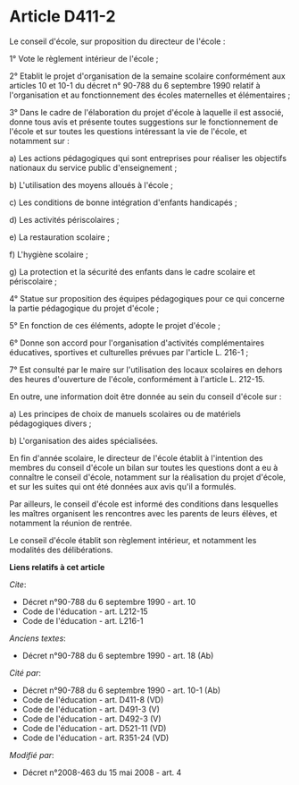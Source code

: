 # Article D411-2

Le conseil d'école, sur proposition du directeur de l'école : 

1° Vote le règlement intérieur de l'école ; 

2° Etablit le projet d'organisation de la semaine scolaire conformément aux articles 10 et 10-1 du décret n° 90-788 du 6
septembre 1990 relatif à l'organisation et au fonctionnement des écoles maternelles et élémentaires ; 

3° Dans le cadre de l'élaboration du projet d'école à laquelle il est associé, donne tous avis et présente toutes suggestions
sur le fonctionnement de l'école et sur toutes les questions intéressant la vie de l'école, et notamment sur : 

a) Les actions pédagogiques qui sont entreprises pour réaliser les objectifs nationaux du service public d'enseignement ; 

b) L'utilisation des moyens alloués à l'école ; 

c) Les conditions de bonne intégration d'enfants handicapés ; 

d) Les activités périscolaires ; 

e) La restauration scolaire ; 

f) L'hygiène scolaire ; 

g) La protection et la sécurité des enfants dans le cadre scolaire et périscolaire ; 

4° Statue sur proposition des équipes pédagogiques pour ce qui concerne la partie pédagogique du projet d'école ; 

5° En fonction de ces éléments, adopte le projet d'école ; 

6° Donne son accord pour l'organisation d'activités complémentaires éducatives, sportives et culturelles prévues par
l'article L. 216-1 ; 

7° Est consulté par le maire sur l'utilisation des locaux scolaires en dehors des heures d'ouverture de l'école, conformément
à l'article L. 212-15. 

En outre, une information doit être donnée au sein du conseil d'école sur : 

a) Les principes de choix de manuels scolaires ou de matériels pédagogiques divers ; 

b) L'organisation des aides spécialisées. 

En fin d'année scolaire, le directeur de l'école établit à l'intention des membres du conseil d'école un bilan sur toutes les
questions dont a eu à connaître le conseil d'école, notamment sur la réalisation du projet d'école, et sur les suites qui ont
été données aux avis qu'il a formulés. 

Par ailleurs, le conseil d'école est informé des conditions dans lesquelles les maîtres organisent les rencontres avec les
parents de leurs élèves, et notamment la réunion de rentrée. 

Le conseil d'école établit son règlement intérieur, et notamment les modalités des délibérations.

**Liens relatifs à cet article**

_Cite_:

  - Décret n°90-788 du 6 septembre 1990 - art. 10
  - Code de l'éducation - art. L212-15
  - Code de l'éducation - art. L216-1

_Anciens textes_:

  - Décret n°90-788 du 6 septembre 1990 - art. 18 (Ab)

_Cité par_:

  - Décret n°90-788 du 6 septembre 1990 - art. 10-1 (Ab)
  - Code de l'éducation - art. D411-8 (VD)
  - Code de l'éducation - art. D491-3 (V)
  - Code de l'éducation - art. D492-3 (V)
  - Code de l'éducation - art. D521-11 (VD)
  - Code de l'éducation - art. R351-24 (VD)

_Modifié par_:

  - Décret n°2008-463 du 15 mai 2008 - art. 4
